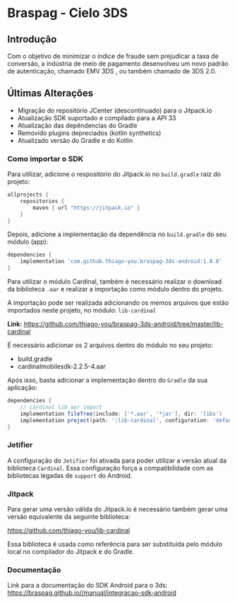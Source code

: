 # Braspag - Cielo 3DS

## Introdução

Com o objetivo de minimizar o índice de fraude sem prejudicar a taxa de conversão, a indústria de meio de pagamento desenvolveu um novo padrão de autenticação, chamado EMV 3DS , ou também chamado de 3DS 2.0.

## Últimas Alterações
- Migração do repositório JCenter (descontinuado) para o Jitpack.io
- Atualização SDK suportado e compilado para a API 33
- Atualização das depêndencias do Gradle
- Removido plugins depreciados (kotlin synthetics)
- Atualizado versão do Gradle e do Kotlin

### Como importar o SDK

Para utilizar, adicione o respositório do Jitpack.io no `build.gradle` raíz do projeto:

```gradle
allprojects {
    repositories {
        maven { url "https://jitpack.io" }
    }
}
```

Depois, adicione a implementação da dependência no `build.gradle` do seu módulo (app):

```gradle
dependencies {
    implementation 'com.github.thiago-you:braspag-3ds-android:1.0.0'
}
```

Para utilizar o módulo Cardinal, também é necessário realizar o download da biblioteca `.aar` e realizar a importação como módulo dentro do projeto.

A importação pode ser realizada adicionando os memos arquivos que estão importados neste projeto, no módulo: `lib-cardinal`

**Link:** https://github.com/thiago-you/braspag-3ds-android/tree/master/lib-cardinal

É necessário adicionar os 2 arquivos dentro do módulo no seu projeto:

- build.gradle
- cardinalmobilesdk-2.2.5-4.aar

Após isso, basta adicionar a implementação dentro do `Gradle` da sua aplicação:

```gradle
dependencies {
    // cardinal lib aar import
    implementation fileTree(include: ['*.aar', '*jar'], dir: 'libs')
    implementation project(path: ':lib-cardinal', configuration: 'default')
}
```

### Jetifier
A configuração do `Jetifier` foi ativada para poder utilizar a versão atual da biblioteca `Cardinal`. Essa configuração força a compatibilidade com as bibliotecas legadas de `support` do Android.

### Jitpack
Para gerar uma versão válida do Jitpack.io é necessário também gerar uma versão equivalente da seguinte biblioteca:

https://github.com/thiago-you/lib-cardinal

Essa biblioteca é usada como referência para ser substituída pelo módulo local no compilador do Jitpack e do Gradle.

### Documentação

Link para a documentação do SDK Android para o 3ds: https://braspag.github.io//manual/integracao-sdk-android
